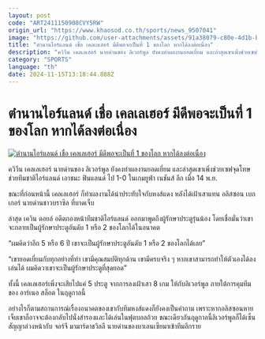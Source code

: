 ```yaml
---
layout: post
code: "ART2411150908CVY5RW"
origin_url: "https://www.khaosod.co.th/sports/news_9507041"
image: "https://github.com/user-attachments/assets/91a38079-c80e-4d1b-bac7-2f0dbf968f08"
title: "ตำนานไอร์แลนด์ เชื่อ เคลเลเฮอร์ มีดีพอจะเป็นที่ 1 ของโลก หากได้ลงต่อเนื่อง"
description: "ควิวีน เคลเลเฮอร์ นายด่านของ ลิเวอร์พูล ยังคงทำผลงานยอดเยี่ยม และล่าสุดเขาเพิ่งช่วยเซฟจุดโทษ ช่วยทีมชาติไอร์แลนด์ เอาชนะ ฟินแลนด์ ไป 1-0 ในเกมยูฟ่า"
category: "SPORTS"
language: "th"
date: 2024-11-15T13:18:44.888Z
---
```


# ตำนานไอร์แลนด์ เชื่อ เคลเลเฮอร์ มีดีพอจะเป็นที่ 1 ของโลก หากได้ลงต่อเนื่อง

[![ตำนานไอร์แลนด์ เชื่อ เคลเลเฮอร์ มีดีพอจะเป็นที่ 1 ของโลก หากได้ลงต่อเนื่อง](https://www.khaosod.co.th/wpapp/uploads/2024/11/do.jpg "ตำนานไอร์แลนด์ เชื่อ เคลเลเฮอร์ มีดีพอจะเป็นที่ 1 ของโลก หากได้ลงต่อเนื่อง")](https://www.khaosod.co.th/wpapp/uploads/2024/11/do.jpg)

ควิวีน เคลเลเฮอร์ นายด่านของ ลิเวอร์พูล ยังคงทำผลงานยอดเยี่ยม และล่าสุดเขาเพิ่งช่วยเซฟจุดโทษ ช่วยทีมชาติไอร์แลนด์ เอาชนะ ฟินแลนด์ ไป 1-0 ในเกมยูฟ่า เนชันส์ ลีก เมื่อ 14 พ.ย.

ขณะที่ก่อนหน้านี้ เคลเลเฮอร์ ก็ทำผลงานได้น่าประทับใจกับหงส์แดง หลังได้เฝ้าเสาแทน อลิสซอน เบกเกอร์ นายด่านชาวบราซิล ที่บาดเจ็บ

ล่าสุด เควิน ดอยล์ อดีตกองหน้าทีมชาติไอร์แลนด์ ออกมาพูดถึงผู้รักษาประตูรุ่นน้อง โดยเชื่อมั่นว่าเขาจะกลายเป็นผู้รักษาประตูอันดับ 1 หรือ 2 ของโลกได้ในอนาคต

“ผมคิดว่าอีก 5 หรือ 6 ปี เขาจะเป็นผู้รักษาประตูอันดับ 1 หรือ 2 ของโลกได้เลย”

“เขายอดเยี่ยมกับทุกอย่างที่ทำ เขามีคุณสมบัติทุกด้าน เขามีครบจริง ๆ หากเขาสามารถทำให้ตัวเองได้ลงเล่นได้ ผมคิดวาเขาจะเป็นผู้รักษาประตูที่สุดยอด”

ทั้งนี้ เคลเลเฮอร์เพิ่งจะเสียไปแค่ 5 ประตู จากการลงเฝ้าเสา 8 เกม ให้กับลิเวอร์พูล ภายใต้การคุมทีมของ อาร์เนอ สล็อต ในฤดูกาลนี้

อย่างไรก็ตามสถานการณ์เรื่องอนาคตของเขากับทีมหงส์แดงก็ยังคงเป็นคำถาม เพราะหากอลิสซอนหายเจ็บเขาก็อาจจะต้องกลับไปนั่งสำรองและได้เล่นในฟุตบอลถ้วย ขณะเดียวกันฤดูกาลนี้ลิเวอร์พูลก็ได้เซ็นสัญญาล่วงหน้ากับ จอร์จี มามาร์ดาชวิลลี นายด่านของบาเลนเซียมาเข้าทีมอีกราย